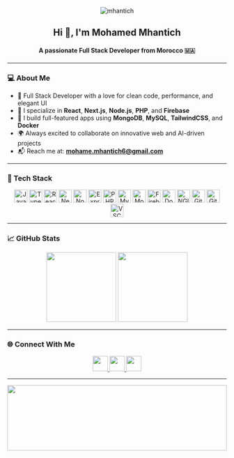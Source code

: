 <p align="center">
  <img src="https://komarev.com/ghpvc/?username=mhantich&label=Profile%20views&color=0e75b6&style=flat" alt="mhantich" />
</p>

<h2 align="center">Hi 👋, I'm Mohamed Mhantich</h2>
<h4 align="center">A passionate Full Stack Developer from Morocco 🇲🇦</h4>

---

### 💻 About Me

- 🧠 Full Stack Developer with a love for clean code, performance, and elegant UI
- 💬 I specialize in **React**, **Next.js**, **Node.js**, **PHP**, and **Firebase**
- 🔧 I build full-featured apps using **MongoDB**, **MySQL**, **TailwindCSS**, and **Docker**
- 🌍 Always excited to collaborate on innovative web and AI-driven projects
- 📬 Reach me at: **mohame.mhantich6@gmail.com**

---

### 🚀 Tech Stack

<div align="center">
  <img src="https://cdn.jsdelivr.net/gh/devicons/devicon/icons/javascript/javascript-original.svg" height="30" alt="JavaScript"/>
  <img src="https://cdn.jsdelivr.net/gh/devicons/devicon/icons/typescript/typescript-original.svg" height="30" alt="TypeScript"/>
  <img src="https://cdn.jsdelivr.net/gh/devicons/devicon/icons/react/react-original.svg" height="30" alt="React"/>
  <img src="https://cdn.jsdelivr.net/gh/devicons/devicon/icons/nextjs/nextjs-original.svg" height="30" alt="Next.js"/>
  <img src="https://cdn.jsdelivr.net/gh/devicons/devicon/icons/nodejs/nodejs-original.svg" height="30" alt="Node.js"/>
  <img src="https://cdn.jsdelivr.net/gh/devicons/devicon/icons/express/express-original.svg" height="30" alt="Express"/>
  <img src="https://cdn.jsdelivr.net/gh/devicons/devicon/icons/php/php-original.svg" height="30" alt="PHP"/>
  <img src="https://cdn.jsdelivr.net/gh/devicons/devicon/icons/mysql/mysql-original.svg" height="30" alt="MySQL"/>
  <img src="https://cdn.jsdelivr.net/gh/devicons/devicon/icons/mongodb/mongodb-original.svg" height="30" alt="MongoDB"/>
  <img src="https://cdn.jsdelivr.net/gh/devicons/devicon/icons/firebase/firebase-plain.svg" height="30" alt="Firebase"/>
  <img src="https://cdn.jsdelivr.net/gh/devicons/devicon/icons/docker/docker-original.svg" height="30" alt="Docker"/>
  <img src="https://cdn.jsdelivr.net/gh/devicons/devicon/icons/nginx/nginx-original.svg" height="30" alt="NGINX"/>
  <img src="https://cdn.jsdelivr.net/gh/devicons/devicon/icons/git/git-original.svg" height="30" alt="Git"/>
  <img src="https://cdn.jsdelivr.net/gh/devicons/devicon/icons/github/github-original.svg" height="30" alt="GitHub"/>
  <img src="https://cdn.jsdelivr.net/gh/devicons/devicon/icons/vscode/vscode-original.svg" height="30" alt="VSCode"/>
</div>

---

### 📈 GitHub Stats

<div align="center">
  <img src="https://github-readme-stats.vercel.app/api?username=mhantich&show_icons=true&count_private=true&theme=dracula&hide_border=false" height="160" />
  <img src="https://github-readme-stats.vercel.app/api/top-langs/?username=mhantich&layout=compact&langs_count=6&theme=dracula&hide_border=false" height="160" />
</div>

---

### 🌐 Connect With Me

<div align="center">
  <a href="https://www.linkedin.com/in/mohamed-mhantich-213704232/" target="_blank">
    <img src="https://img.shields.io/static/v1?message=LinkedIn&logo=linkedin&label=&color=0077B5&logoColor=white&style=for-the-badge" height="35" />
  </a>
  <a href="mailto:mohame.mhantich6@gmail.com">
    <img src="https://img.shields.io/static/v1?message=Gmail&logo=gmail&label=&color=D14836&logoColor=white&style=for-the-badge" height="35" />
  </a>
  <a href="https://www.instagram.com/mhantichdev/" target="_blank">
    <img src="https://img.shields.io/static/v1?message=Instagram&logo=instagram&label=&color=E4405F&logoColor=white&style=for-the-badge" height="35" />
  </a>
</div>

---

<img align="center" src="https://media.giphy.com/media/qgQUggAC3Pfv687qPC/giphy.gif" width="100%" height="150px"/>

